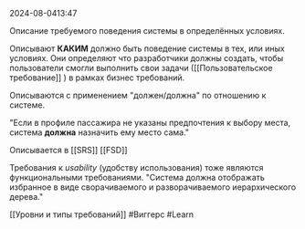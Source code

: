  2024-08-0413:47

Описание требуемого поведения системы в определённых условиях.

Описывают **КАКИМ** должно быть поведение системы в тех, или иных условиях.
Они определяют что разработчики должны создать, чтобы пользователи смогли выполнить свои задачи ([[Пользовательское требование]] ) в рамках бизнес требований.

Описываются с применением "должен/должна" по отношению к системе.

"Если в профиле пассажира не указаны предпочтения к выбору места, система **должна** назначить ему место сама."

Описывается в [[SRS]] [[FSD]]

Требования к *usability* (удобству использования) тоже являются функциональными требованиями.
"Система должна отображать избранное в виде сворачиваемого и разворачиваемого иерархического дерева."

[[Уровни и типы требований]]
#Виггерс 
#Learn